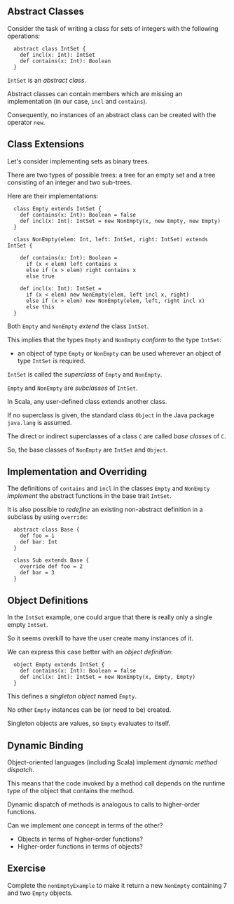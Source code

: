 ## Abstract Classes

Consider the task of writing a class for sets of integers with
the following operations:

      abstract class IntSet {
        def incl(x: Int): IntSet
        def contains(x: Int): Boolean
      }

`IntSet` is an *abstract class*.

Abstract classes can contain members which are
missing an implementation (in our case, `incl` and `contains`).

Consequently, no instances of an abstract class can be created with
the operator `new`.

## Class Extensions

Let's consider implementing sets as binary trees.

There are two types of possible trees: a tree for an empty set and
a tree consisting of an integer and two sub-trees.

Here are their implementations:

      class Empty extends IntSet {
        def contains(x: Int): Boolean = false
        def incl(x: Int): IntSet = new NonEmpty(x, new Empty, new Empty)
      }
    
      class NonEmpty(elem: Int, left: IntSet, right: IntSet) extends IntSet {
    
        def contains(x: Int): Boolean =
          if (x < elem) left contains x
          else if (x > elem) right contains x
          else true
    
        def incl(x: Int): IntSet =
          if (x < elem) new NonEmpty(elem, left incl x, right)
          else if (x > elem) new NonEmpty(elem, left, right incl x)
          else this
      }

Both `Empty` and `NonEmpty` *extend* the class `IntSet`.

This implies that the types `Empty` and `NonEmpty` *conform* to the type `IntSet`:

- an object of type `Empty` or `NonEmpty` can be used wherever an object of type
  `IntSet` is required.

`IntSet` is called the *superclass* of `Empty`
and `NonEmpty`.

`Empty` and `NonEmpty` are *subclasses* of
`IntSet`.

In Scala, any user-defined class extends another class.

If no superclass is given, the standard class `Object` in the Java package `java.lang` is assumed.

The direct or indirect superclasses of a class `C` are called *base classes* of `C`.

So, the base classes of `NonEmpty` are `IntSet` and `Object`.

## Implementation and Overriding

The definitions of `contains` and `incl` in the classes
`Empty` and `NonEmpty` *implement* the abstract
functions in the base trait `IntSet`.

It is also possible to *redefine* an existing non-abstract
definition in a subclass by using `override`:

      abstract class Base {
        def foo = 1
        def bar: Int
      }
    
      class Sub extends Base {
        override def foo = 2
        def bar = 3
      }

## Object Definitions

In the `IntSet` example, one could argue that there is really only a
single empty `IntSet`.

So it seems overkill to have the user create many instances of it.

We can express this case better with an *object definition*:

      object Empty extends IntSet {
        def contains(x: Int): Boolean = false
        def incl(x: Int): IntSet = new NonEmpty(x, Empty, Empty)
      }

This defines a *singleton object* named `Empty`.

No other `Empty` instances can be (or need to be) created.

Singleton objects are values, so `Empty` evaluates to itself.

## Dynamic Binding

Object-oriented languages (including Scala) implement
*dynamic method dispatch*.

This means that the code invoked by a method call depends on the
runtime type of the object that contains the method.

Dynamic dispatch of methods is analogous to calls to
higher-order functions.

Can we implement one concept in terms of the other?

- Objects in terms of higher-order functions?
- Higher-order functions in terms of objects?

## Exercise

Complete the `nonEmptyExample` to make it return a new `NonEmpty` containing 7 and two `Empty` objects.